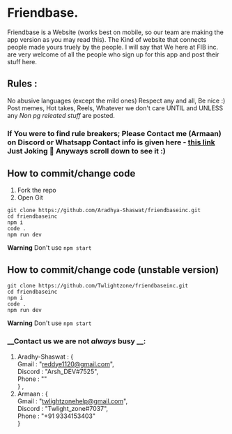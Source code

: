 # Friendbase.
Friendbase is a Website (works best on mobile, so our team are making the app version as you may read this).
The Kind of website that connects people made yours truely by the people. I will say that We here at FIB inc. are very welcome of all the people who sign up for this app and post their stuff here.

## Rules : 
No abusive languages (except the mild ones)
Respect any and all,
Be nice :)
Post memes, Hot takes, Reels, Whatever we don't care UNTIL and UNLESS any *Non pg releated stuff* are posted.

### If You were to find rule breakers; Please Contact me (Armaan) on Discord or Whatsapp Contact info is given here - [this link](https://www.youtube.com/watch?v=dQw4w9WgXcQ) Just Joking 🤣 Anyways scroll down to see it :)
## How to commit/change code
1) Fork the repo
2) Open Git
```
git clone https://github.com/Aradhya-Shaswat/friendbaseinc.git
cd friendbaseinc
npm i
code .
npm run dev
```
__Warning__ Don't use `npm start`

## How to commit/change code (unstable version)
```
git clone https://github.com/Twlightzone/friendbaseinc.git
cd friendbaseinc
npm i
code .
npm run dev
```
__Warning__ Don't use `npm start`

### __Contact us we are not *always* busy __:
  1) Aradhy-Shaswat : { <br />
  Gmail : "reddye1120@gmail.com", <br />
  Discord : "Arsh_DEV#7525", <br />
  Phone : "" <br />
  } , <br />
  2) Armaan : { <br />
  Gmail : "twlightzonehelp@gmail.com", <br />
  Discord : "Twlight_zone#7037", <br />
  Phone : "+91 9334153403" <br />
  }

